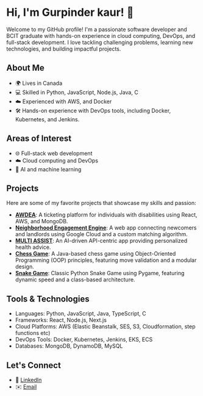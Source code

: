 

# Hi, I'm Gurpinder kaur! 👋

Welcome to my GitHub profile! I'm a passionate software developer and BCIT graduate with hands-on experience in cloud computing, DevOps, and full-stack development. I love tackling challenging problems, learning new technologies, and building impactful projects.

## About Me
- 🌍 Lives in Canada
- 💻 Skilled in Python, JavaScript, Node.js, Java, C
- ☁️ Experienced with AWS, and Docker
- 🛠️ Hands-on experience with DevOps tools, including Docker, Kubernetes, and Jenkins.

## Areas of Interest
- 🌐 Full-stack web development
- ☁️ Cloud computing and DevOps
- 🤖 AI and machine learning


## Projects
Here are some of my favorite projects that showcase my skills and passion:
- **[AWDEA](#)**: A ticketing platform for individuals with disabilities using React, AWS, and MongoDB.
- **[Neighborhood Engagement Engine](#)**: A web app connecting newcomers and landlords using Google Cloud and a custom matching algorithm.
- **[MULTI ASSIST](#)**: An AI-driven API-centric app providing personalized health advice.
- **[Chess Game](#)**: A Java-based chess game using Object-Oriented Programming (OOP) principles, featuring move validation and a modular design.
- **[Snake Game](#)**: Classic Python Snake Game using Pygame, featuring dynamic speed and a class-based architecture.

## Tools & Technologies
- Languages: Python, JavaScript, Java, TypeScript, C
- Frameworks: React, Node.js, Next.js
- Cloud Platforms: AWS (Elastic Beanstalk, SES, S3, Cloudformation, step functions etc)
- DevOps Tools: Docker, Kubernetes, Jenkins, EKS, ECS
- Databases: MongoDB, DynamoDB, MySQL

## Let's Connect
- 💼 [LinkedIn](https://www.linkedin.com/in/gurpinder-kaur-5331b4267/)
- ✉️ [Email](mailto:gurpinderk714@gmail.com)
